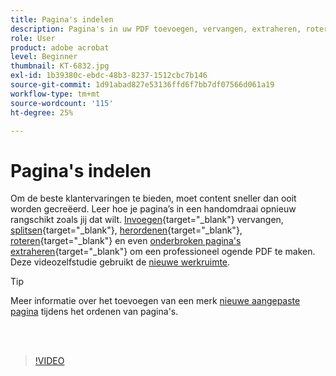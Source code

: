 ```yaml
---
title: Pagina's indelen
description: Pagina's in uw PDF toevoegen, vervangen, extraheren, roteren, verwijderen en opnieuw rangschikken
role: User
product: adobe acrobat
level: Beginner
thumbnail: KT-6832.jpg
exl-id: 1b39380c-ebdc-48b3-8237-1512cbc7b146
source-git-commit: 1d91abad827e53136ffd6f7bb7df07566d061a19
workflow-type: tm+mt
source-wordcount: '115'
ht-degree: 25%

---
```


# Pagina&#39;s indelen

Om de beste klantervaringen te bieden, moet content sneller dan ooit worden gecreëerd. Leer hoe je pagina’s in een handomdraai opnieuw rangschikt zoals jij dat wilt. [Invoegen](https://www.adobe.com/nl/acrobat/online/add-pages-to-pdf.html){target=&quot;_blank&quot;} vervangen, [splitsen](https://www.adobe.com/nl/acrobat/online/split-pdf.html){target=&quot;_blank&quot;}, [herordenen](https://www.adobe.com/nl/acrobat/online/rearrange-pdf.html){target=&quot;_blank&quot;}, [roteren](https://www.adobe.com/nl/acrobat/online/rotate-pdf.html){target=&quot;_blank&quot;} en even [onderbroken pagina&#39;s extraheren](https://www.adobe.com/nl/acrobat/online/extract-pdf-pages.html){target=&quot;_blank&quot;} om een professioneel ogende PDF te maken. Deze videozelfstudie gebruikt de [nieuwe werkruimte](new-workspace.md).

>[!TIP]
>
>Meer informatie over het toevoegen van een merk [nieuwe aangepaste pagina](add-custom-page.md) tijdens het ordenen van pagina&#39;s.

<br> 

>[!VIDEO](https://video.tv.adobe.com/v/3409022?hidetitle=true)